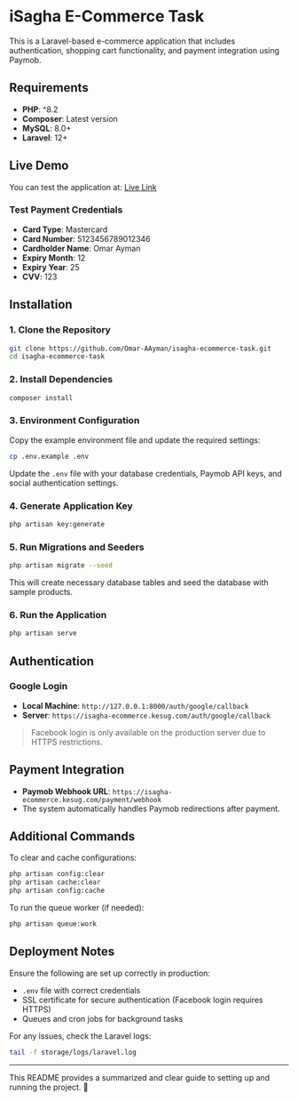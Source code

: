 # iSagha E-Commerce Task

This is a Laravel-based e-commerce application that includes authentication, shopping cart functionality, and payment integration using Paymob.

## Requirements
- **PHP**: ^8.2
- **Composer**: Latest version
- **MySQL**: 8.0+
- **Laravel**: 12+

## Live Demo
You can test the application at:
[Live Link](https://isagha-ecommerce.kesug.com/)

### Test Payment Credentials
- **Card Type**: Mastercard
- **Card Number**: 5123456789012346
- **Cardholder Name**: Omar Ayman
- **Expiry Month**: 12
- **Expiry Year**: 25
- **CVV**: 123

## Installation

### 1. Clone the Repository
```bash
git clone https://github.com/Omar-AAyman/isagha-ecommerce-task.git
cd isagha-ecommerce-task
```

### 2. Install Dependencies
```bash
composer install
```

### 3. Environment Configuration
Copy the example environment file and update the required settings:
```bash
cp .env.example .env
```
Update the `.env` file with your database credentials, Paymob API keys, and social authentication settings.

### 4. Generate Application Key
```bash
php artisan key:generate
```

### 5. Run Migrations and Seeders
```bash
php artisan migrate --seed
```
This will create necessary database tables and seed the database with sample products.

### 6. Run the Application
```bash
php artisan serve
```

## Authentication

### Google Login
- **Local Machine**: `http://127.0.0.1:8000/auth/google/callback`
- **Server**: `https://isagha-ecommerce.kesug.com/auth/google/callback`

> Facebook login is only available on the production server due to HTTPS restrictions.

## Payment Integration
- **Paymob Webhook URL**: `https://isagha-ecommerce.kesug.com/payment/webhook`
- The system automatically handles Paymob redirections after payment.

## Additional Commands

To clear and cache configurations:
```bash
php artisan config:clear
php artisan cache:clear
php artisan config:cache
```

To run the queue worker (if needed):
```bash
php artisan queue:work
```

## Deployment Notes
Ensure the following are set up correctly in production:
- `.env` file with correct credentials
- SSL certificate for secure authentication (Facebook login requires HTTPS)
- Queues and cron jobs for background tasks

For any issues, check the Laravel logs:
```bash
tail -f storage/logs/laravel.log
```

---
This README provides a summarized and clear guide to setting up and running the project. 🚀

